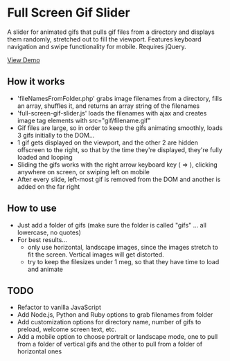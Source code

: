# Full Screen Gif Slider
A slider for animated gifs that pulls gif files from a directory and displays them randomly, stretched out to fill the viewport. Features keyboard navigation and swipe functionality for mobile. Requires jQuery.

[View Demo](http://davidra.co/full-screen-gif-slider/)

## How it works
- 'fileNamesFromFolder.php' grabs image filenames from a directory, fills an array, shuffles it, and returns an array string of the filenames
- 'full-screen-gif-slider.js' loads the filenames with ajax and creates image tag elements with src="gif/filename.gif"
- Gif files are large, so in order to keep the gifs animating smoothly, loads 3 gifs initially to the DOM...
- 1 gif gets displayed on the viewport, and the other 2 are hidden offscreen to the right, so that by the time they're displayed, they're fully loaded and looping
- Sliding the gifs works with the right arrow keyboard key ( => ), clicking anywhere on screen, or swiping left on mobile
- After every slide, left-most gif is removed from the DOM and another is added on the far right

## How to use
- Just add a folder of gifs (make sure the folder is called "gifs" ... all lowercase, no quotes)
- For best results...
  * only use horizontal, landscape images, since the images stretch to fit the screen. Vertical images will get distorted.
  * try to keep the filesizes under 1 meg, so that they have time to load and animate

## TODO
- Refactor to vanilla JavaScript
- Add Node.js, Python and Ruby options to grab filenames from folder
- Add customization options for directory name, number of gifs to preload, welcome screen text, etc.
- Add a mobile option to choose portrait or landscape mode, one to pull from a folder of vertical gifs and the other to pull from a folder of horizontal ones